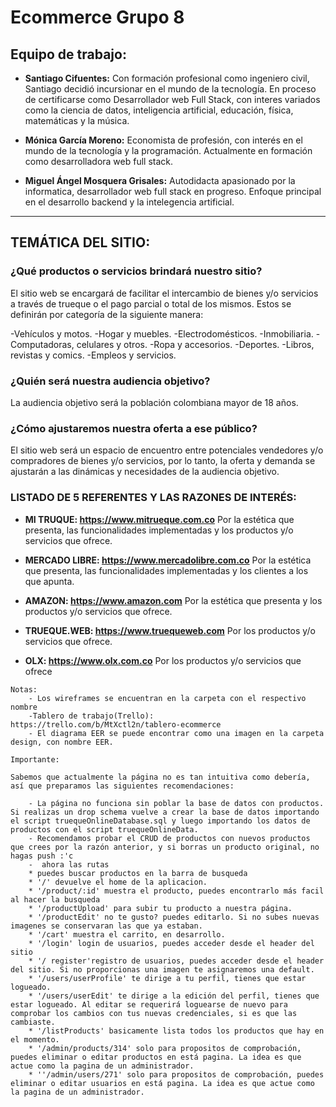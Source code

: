 # **Ecommerce Grupo 8**

## Equipo de trabajo:
- **Santiago Cifuentes:** Con formación profesional como ingeniero civil, Santiago decidió incursionar en el mundo de la tecnología. En proceso de certificarse como Desarrollador web Full Stack, con interes variados como la ciencia de datos, inteligencia artificial, educación, física, matemáticas y la música.

- **Mónica García Moreno:** Economista de profesión, con interés en el mundo de la tecnología y la programación. Actualmente en formación como desarrolladora web full stack.

- **Miguel Ángel Mosquera Grisales:** Autodidacta apasionado por la informatica, desarrollador web full stack en progreso. Enfoque principal en el desarrollo backend y la intelegencia artificial.

---
## **TEMÁTICA DEL SITIO:**


### **¿Qué productos o servicios brindará nuestro sitio?** 
El sitio web se encargará de facilitar el intercambio de bienes y/o servicios a través de trueque o el pago parcial o total de los mismos. Estos se definirán por categoría de la siguiente manera:

-Vehículos y motos.
-Hogar y muebles.
-Electrodomésticos.
-Inmobiliaria.
-Computadoras, celulares y otros.
-Ropa y accesorios.
-Deportes.
-Libros, revistas y comics.
-Empleos y servicios.


### **¿Quién será nuestra audiencia objetivo?**  
La audiencia objetivo será la población colombiana mayor de 18 años. 


### **¿Cómo ajustaremos nuestra oferta a ese público?**
El sitio web será un espacio de encuentro entre potenciales vendedores y/o compradores de bienes y/o servicios, por lo tanto, la oferta y demanda se ajustarán a las dinámicas y necesidades de la audiencia objetivo. 


### **LISTADO DE 5 REFERENTES Y LAS RAZONES DE INTERÉS:**


- **MI TRUQUE: https://www.mitrueque.com.co** Por la estética que presenta, las funcionalidades implementadas y los productos y/o servicios que ofrece.

- **MERCADO LIBRE: https://www.mercadolibre.com.co** Por la estética que presenta, las funcionalidades implementadas y los clientes a los que apunta.

- **AMAZON: https://www.amazon.com** Por la estética que presenta y los productos y/o servicios que ofrece.

- **TRUEQUE.WEB: https://www.truequeweb.com** Por los productos y/o servicios que ofrece.

- **OLX: https://www.olx.com.co** Por los productos y/o servicios que ofrece

~~~
Notas:
    - Los wireframes se encuentran en la carpeta con el respectivo nombre
    -Tablero de trabajo(Trello): https://trello.com/b/MtXctl2n/tablero-ecommerce
    - El diagrama EER se puede encontrar como una imagen en la carpeta design, con nombre EER.

Importante:

Sabemos que actualmente la página no es tan intuitiva como debería, así que preparamos las siguientes recomendaciones:

    - La página no funciona sin poblar la base de datos con productos. Si realizas un drop schema vuelve a crear la base de datos importando el script truequeOnlineDatabase.sql y luego importando los datos de productos con el script truequeOnlineData.
    - Recomendamos probar el CRUD de productos con nuevos productos que crees por la razón anterior, y si borras un producto original, no hagas push :'c
    -  ahora las rutas
    * puedes buscar productos en la barra de busqueda
    * '/' devuelve el home de la aplicacion.
    * '/product/:id' muestra el producto, puedes encontrarlo más facil al hacer la busqueda
    * '/productUpload' para subir tu producto a nuestra página.
    * '/productEdit' no te gusto? puedes editarlo. Si no subes nuevas imagenes se conservaran las que ya estaban.
    * '/cart' muestra el carrito, en desarrollo.
    * '/login' login de usuarios, puedes acceder desde el header del sitio
    * '/ register'registro de usuarios, puedes acceder desde el header del sitio. Si no proporcionas una imagen te asignaremos una default.
    * '/users/userProfile' te dirige a tu perfil, tienes que estar logueado.
    * '/users/userEdit' te dirige a la edición del perfil, tienes que estar logueado. Al editar se requerirá loguearse de nuevo para comprobar los cambios con tus nuevas credenciales, si es que las cambiaste.
    * '/listProducts' basicamente lista todos los productos que hay en el momento.
    * '/admin/products/314' solo para propositos de comprobación, puedes eliminar o editar productos en está pagina. La idea es que actue como la pagina de un administrador.
    * ''/admin/users/271' solo para propositos de comprobación, puedes eliminar o editar usuarios en está pagina. La idea es que actue como la pagina de un administrador.

~~~
